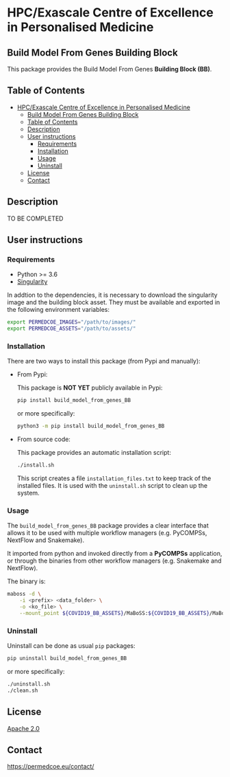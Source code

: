 # HPC/Exascale Centre of Excellence in Personalised Medicine

## Build Model From Genes Building Block

This package provides the Build Model From Genes **Building Block (BB)**.

## Table of Contents

- [HPC/Exascale Centre of Excellence in Personalised Medicine](#hpcexascale-centre-of-excellence-in-personalised-medicine)
  - [Build Model From Genes Building Block](#build-model-from-genes-building-block)
  - [Table of Contents](#table-of-contents)
  - [Description](#description)
  - [User instructions](#user-instructions)
    - [Requirements](#requirements)
    - [Installation](#installation)
    - [Usage](#usage)
    - [Uninstall](#uninstall)
  - [License](#license)
  - [Contact](#contact)

## Description

TO BE COMPLETED

## User instructions

### Requirements

- Python >= 3.6
- [Singularity](https://singularity.lbl.gov/docs-installation)

In addtion to the dependencies, it is necessary to download the singularity
image and the building block asset.
They must be available and exported in the following environment variables:

```bash
export PERMEDCOE_IMAGES="/path/to/images/"
export PERMEDCOE_ASSETS="/path/to/assets/"
```

### Installation

There are two ways to install this package (from Pypi and manually):

- From Pypi:

  This package is **NOT YET** publicly available in Pypi:

  ```bash
  pip install build_model_from_genes_BB
  ```

  or more specifically:

  ```bash
  python3 -m pip install build_model_from_genes_BB
  ```

- From source code:

  This package provides an automatic installation script:

  ```bash
  ./install.sh
  ```

  This script creates a file `installation_files.txt` to keep track of the
  installed files.
  It is used with the `uninstall.sh` script to clean up the system.

### Usage

The `build_model_from_genes_BB` package provides a clear interface that allows it to be
used with multiple workflow managers (e.g. PyCOMPSs, NextFlow and Snakemake).

It imported from python and invoked directly from a **PyCOMPSs** application,
or through the binaries from other workflow managers (e.g. Snakemake and
NextFlow).

The binary is:

  ```bash
  maboss -d \
      -i <prefix> <data_folder> \
      -o <ko_file> \
      --mount_point ${COVID19_BB_ASSETS}/MaBoSS:${COVID19_BB_ASSETS}/MaBoSS
  ```

### Uninstall

Uninstall can be done as usual `pip` packages:

```bash
pip uninstall build_model_from_genes_BB
```

or more specifically:

```bash
./uninstall.sh
./clean.sh
```

## License

[Apache 2.0](https://www.apache.org/licenses/LICENSE-2.0)

## Contact

<https://permedcoe.eu/contact/>
